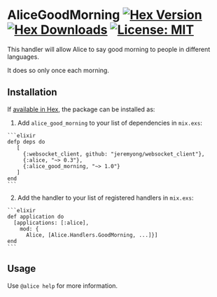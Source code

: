 # AliceGoodMorning [![Hex Version](https://img.shields.io/hexpm/v/alice_good_morning.svg)](https://hex.pm/packages/alice_good_morning) [![Hex Downloads](https://img.shields.io/hexpm/dt/alice_good_morning.svg)](https://hex.pm/packages/alice_good_morning) [![License: MIT](https://img.shields.io/hexpm/l/alice_good_morning.svg)](https://hex.pm/packages/alice_good_morning)

This handler will allow Alice to say good morning to people in different languages.

It does so only once each morning.


## Installation

If [available in Hex](https://hex.pm/packages/alice_good_morning), the package can be installed as:

  1. Add `alice_good_morning` to your list of dependencies in `mix.exs`:

    ```elixir
    defp deps do
       [
         {:websocket_client, github: "jeremyong/websocket_client"},
         {:alice, "~> 0.3"},
         {:alice_good_morning, "~> 1.0"}
       ]
    end
    ```

  2. Add the handler to your list of registered handlers in `mix.exs`:

    ```elixir
    def application do
      [applications: [:alice],
        mod: {
          Alice, [Alice.Handlers.GoodMorning, ...]}]
    end
    ```

## Usage

Use `@alice help` for more information.
